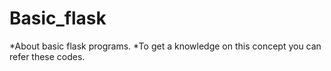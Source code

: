 # Basic_flask
*About basic flask programs. 
*To get a knowledge on this concept you can refer these codes.

